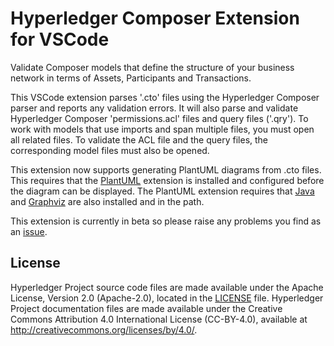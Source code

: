 # Hyperledger Composer Extension for VSCode 

Validate Composer models that define the structure of your business network 
in terms of Assets, Participants and Transactions.

This VSCode extension parses '.cto' files using the Hyperledger Composer parser
and reports any validation errors. It will also parse and validate Hyperledger
Composer 'permissions.acl' files and query files ('.qry'). To work with models 
that use imports and span multiple files, you must open all related files. 
To validate the ACL file and the query files, the corresponding model files 
must also be opened.

This extension now supports generating PlantUML diagrams from .cto files. This 
requires that the [PlantUML](https://marketplace.visualstudio.com/items?itemName=jebbs.plantuml) extension is installed and configured before the 
diagram can be displayed. The PlantUML extension requires that [Java](https://java.com/en/download/) and [Graphviz](http://www.graphviz.org/Download..php) are also installed and in the path.

This extension is currently in beta so please raise any problems you find as an 
[issue](https://github.com/hyperledger/composer-vscode-plugin/issues).

## License <a name="license"></a>
Hyperledger Project source code files are made available under the Apache License, Version 2.0 (Apache-2.0), located in the [LICENSE](LICENSE.txt) file. Hyperledger Project documentation files are made available under the Creative Commons Attribution 4.0 International License (CC-BY-4.0), available at http://creativecommons.org/licenses/by/4.0/.